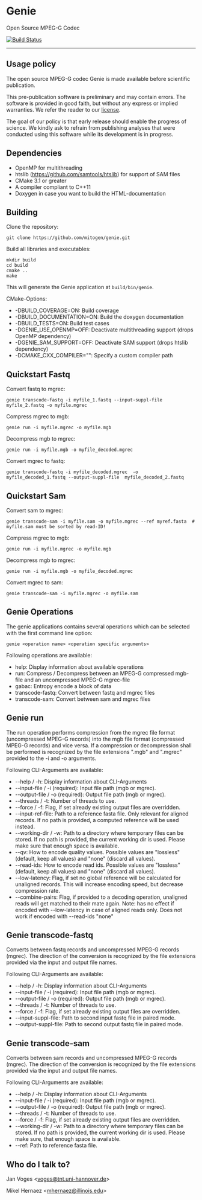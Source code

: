# Genie

Open Source MPEG-G Codec

[![Build Status](https://dev.azure.com/fabianmuentefering/fabianmuentefering/_apis/build/status/mitogen.genie?branchName=develop)](https://dev.azure.com/fabianmuentefering/fabianmuentefering/_build/latest?definitionId=1&branchName=develop)

---

## Usage policy

The open source MPEG-G codec Genie is made available before scientific publication.

This pre-publication software is preliminary and may contain errors.
The software is provided in good faith, but without any express or implied warranties.
We refer the reader to our [license](LICENSE).

The goal of our policy is that early release should enable the progress of science.
We kindly ask to refrain from publishing analyses that were conducted using this software while its development is in progress.

## Dependencies

* OpenMP for multithreading
* htslib (https://github.com/samtools/htslib) for support of SAM files 
* CMake 3.1 or greater
* A compiler compliant to C++11
* Doxygen in case you want to build the HTML-documentation

## Building

Clone the repository:

    git clone https://github.com/mitogen/genie.git

Build all libraries and executables:

    mkdir build
    cd build
    cmake ..
    make

This will generate the Genie application at ``build/bin/genie``.

CMake-Options:

* -DBUILD_COVERAGE=ON: Build coverage 
* -DBUILD_DOCUMENTATION=ON: Build the doxygen documentation
* -DBUILD_TESTS=ON: Build test cases
* -DGENIE_USE_OPENMP=OFF: Deactivate multithreading support (drops OpenMP dependency)
* -DGENIE_SAM_SUPPORT=OFF: Deactivate SAM support (drops htslib dependency)
* -DCMAKE_CXX_COMPILER="<path>": Specify a custom compiler path
    
## Quickstart Fastq
Convert fastq to mgrec:
    
    genie transcode-fastq -i myfile_1.fastq --input-suppl-file  myfile_2.fastq -o myfile.mgrec

Compress mgrec to mgb:
    
    genie run -i myfile.mgrec -o myfile.mgb
    
Decompress mgb to mgrec:
    
    genie run -i myfile.mgb -o myfile_decoded.mgrec
    
Convert mgrec to fastq:
    
    genie transcode-fastq -i myfile_decoded.mgrec  -o myfile_decoded_1.fastq --output-suppl-file  myfile_decoded_2.fastq
    
## Quickstart Sam
Convert sam to mgrec:
    
    genie transcode-sam -i myfile.sam -o myfile.mgrec --ref myref.fasta  # myfile.sam must be sorted by read-ID!
    
Compress mgrec to mgb:
    
    genie run -i myfile.mgrec -o myfile.mgb
    
Decompress mgb to mgrec:
    
    genie run -i myfile.mgb -o myfile_decoded.mgrec
    
Convert mgrec to sam:
    
    genie transcode-sam -i myfile.mgrec -o myfile.sam
    
    
## Genie Operations
    
The genie applications contains several operations which can be selected with the first command line option:
    
    genie <operation name> <operation specific arguments>
    
Following operations are available:

* help: Display information about available operations
* run: Compress / Decompress between an MPEG-G compressed mgb-file and an uncompressed MPEG-G mgrec-file
* gabac: Entropy encode a block of data
* transcode-fastq: Convert between fastq and mgrec files
* transcode-sam: Convert between sam and mgrec files
    
## Genie run
The run operation performs compression from the mgrec file format (uncompressed MPEG-G records) into the mgb file format (compressed MPEG-G records) and vice versa. If a compression or decompression shall be performed is recognized by the file extensions ".mgb" and ".mgrec" provided to the -i and -o arguments.
    
Following CLI-Arguments are available:
* --help / -h: Display information about CLI-Arguments
* --input-file / -i (required): Input file path (mgb or mgrec).
* --output-file / -o (required): Output file path (mgb or mgrec).
* --threads / -t: Number of threads to use.
* --force / -f: Flag, if set already existing output files are overridden.
* --input-ref-file: Path to a reference fasta file. Only relevant for aligned records. If no path is provided, a computed reference will be used instead.
* --working-dir / -w: Path to a directory where temporary files can be stored. If no path is provided, the current working dir is used. Please make sure that enough space is available.
* --qv: How to encode quality values. Possible values are "lossless" (default, keep all values) and "none" (discard all values).
* --read-ids: How to encode read ids. Possible values are "lossless" (default, keep all values) and "none" (discard all values).
* --low-latency: Flag, if set no global reference will be calculated for unaligned records. This will increase encoding speed, but decrease compression rate.
* --combine-pairs: Flag, if provided to a decoding operation, unaligned reads will get matched to their mate again. Note: has no effect if encoded with --low-latency in case of aligned reads only. Does not work if encoded with --read-ids "none"
    
## Genie transcode-fastq
Converts between fastq records and uncompressed MPEG-G records (mgrec). The direction of the conversion is recognized by the file extensions provided via the input and output file names.
    
Following CLI-Arguments are available:
* --help / -h: Display information about CLI-Arguments
* --input-file / -i (required): Input file path (mgb or mgrec).
* --output-file / -o (required): Output file path (mgb or mgrec).
* --threads / -t: Number of threads to use.
* --force / -f: Flag, if set already existing output files are overridden.
* --input-suppl-file: Path to second input fastq file in paired mode.
* --output-suppl-file: Path to second output fastq file in paired mode.

## Genie transcode-sam
Converts between sam records and uncompressed MPEG-G records (mgrec). The direction of the conversion is recognized by the file extensions provided via the input and output file names.
    
Following CLI-Arguments are available:
* --help / -h: Display information about CLI-Arguments
* --input-file / -i (required): Input file path (mgb or mgrec).
* --output-file / -o (required): Output file path (mgb or mgrec).
* --threads / -t: Number of threads to use.
* --force / -f: Flag, if set already existing output files are overridden.
* --working-dir / -w: Path to a directory where temporary files can be stored. If no path is provided, the current working dir is used. Please make sure, that enough space is available.
* --ref: Path to reference fasta file.
    
## Who do I talk to?

Jan Voges <[voges@tnt.uni-hannover.de](mailto:voges@tnt.uni-hannover.de)>

Mikel Hernaez <[mhernaez@illinois.edu](mailto:mhernaez@illinois.edu)>

